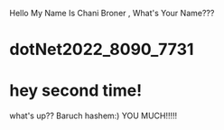 Hello My Name Is Chani Broner , What's Your Name???
# dotNet2022_8090_7731
# hey second time!
what's up??
Baruch hashem:)
YOU MUCH!!!!!
